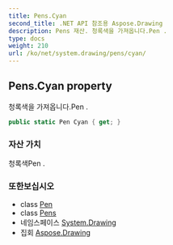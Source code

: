 ```yaml
---
title: Pens.Cyan
second_title: .NET API 참조용 Aspose.Drawing
description: Pens 재산. 청록색을 가져옵니다.Pen .
type: docs
weight: 210
url: /ko/net/system.drawing/pens/cyan/
---
```

## Pens.Cyan property

청록색을 가져옵니다.Pen .

```csharp
public static Pen Cyan { get; }
```

### 자산 가치

청록색Pen .

### 또한보십시오

* class [Pen](../../pen/)
* class [Pens](../)
* 네임스페이스 [System.Drawing](../../pens/)
* 집회 [Aspose.Drawing](../../../)


